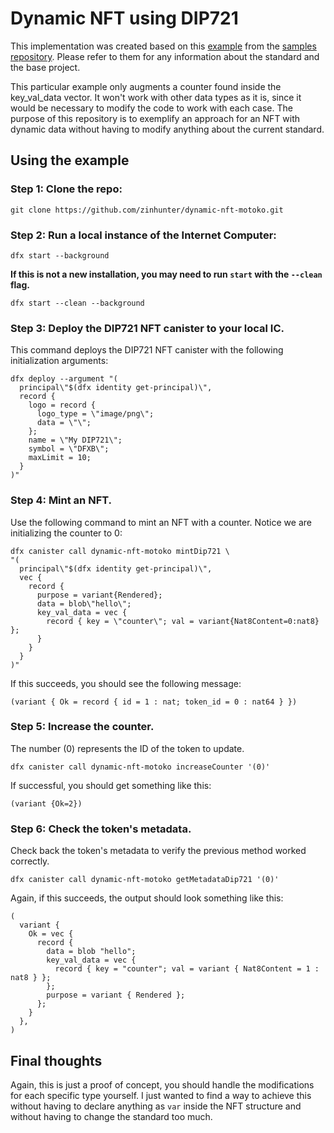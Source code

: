 # Dynamic NFT using DIP721

This implementation was created based on this [example](https://github.com/dfinity/examples/tree/master/motoko/dip721-nft-container) from the [samples repository](https://github.com/dfinity/examples). Please refer to them for any information about the standard and the base project.

This particular example only augments a counter found inside the key_val_data vector. It won't work with other data types as it is, since it would be necessary to modify the code to work with each case. The purpose of this repository is to exemplify an approach for an NFT with dynamic data without having to modify anything about the current standard.

## Using the example

 ### Step 1: Clone the repo:

```
git clone https://github.com/zinhunter/dynamic-nft-motoko.git
```

 ### Step 2: Run a local instance of the Internet Computer:

```
dfx start --background 
```

**If this is not a new installation, you may need to run `start` with the `--clean` flag.**

```
dfx start --clean --background
```

 ### Step 3: Deploy the DIP721 NFT canister to your local IC.
This command deploys the DIP721 NFT canister with the following initialization arguments:

```
dfx deploy --argument "(
  principal\"$(dfx identity get-principal)\", 
  record {
    logo = record {
      logo_type = \"image/png\";
      data = \"\";
    };
    name = \"My DIP721\";
    symbol = \"DFXB\";
    maxLimit = 10;
  }
)"
```

 ### Step 4: Mint an NFT.

Use the following command to mint an NFT with a counter. Notice we are initializing the counter to 0:

```
dfx canister call dynamic-nft-motoko mintDip721 \
"(
  principal\"$(dfx identity get-principal)\", 
  vec { 
    record {
      purpose = variant{Rendered};
      data = blob\"hello\";
      key_val_data = vec {
        record { key = \"counter\"; val = variant{Nat8Content=0:nat8} };
      }
    }
  }
)"
```

If this succeeds, you should see the following message:

```
(variant { Ok = record { id = 1 : nat; token_id = 0 : nat64 } })
```

 ### Step 5: Increase the counter.

 The number (0) represents the ID of the token to update.

```
dfx canister call dynamic-nft-motoko increaseCounter '(0)'
```

If successful, you should get something like this:

```
(variant {Ok=2})
```

### Step 6: Check the token's metadata.

Check back the token's metadata to verify the previous method worked correctly.

```
dfx canister call dynamic-nft-motoko getMetadataDip721 '(0)'
```

Again, if this succeeds, the output should look something like this:

```
(
  variant {
    Ok = vec {
      record {
        data = blob "hello";
        key_val_data = vec {
          record { key = "counter"; val = variant { Nat8Content = 1 : nat8 } };
        };
        purpose = variant { Rendered };
      };
    }
  },
)
```

## Final thoughts

Again, this is just a proof of concept, you should handle the modifications for each specific type yourself. I just wanted to find a way to achieve this without having to declare anything as `var` inside the NFT structure and without having to change the standard too much.